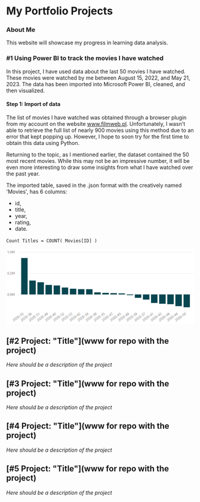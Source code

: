 # My Portfolio Projects

### About Me

This website will showcase my progress in learning data analysis. 

### #1 Using Power BI to track the movies I have watched 
In this project, I have used data about the last 50 movies I have watched. These movies were watched by me between August 15, 2022, and May 21, 2023.
The data has been imported into Microsoft Power BI, cleaned, and then visualized.

#### Step 1: Import of data

The list of movies I have watched was obtained through a browser plugin from my account on the website www.filmweb.pl. Unfortunately, I wasn't able to retrieve the full list of nearly 900 movies using this method due to an error that kept popping up. However, I hope to soon try for the first time to obtain this data using Python.

Returning to the topic, as I mentioned earlier, the dataset contained the 50 most recent movies. While this may not be an impressive number, it will be even more interesting to draw some insights from what I have watched over the past year.

The imported table, saved in the .json format with the creatively named 'Movies', has 6 columns:
- id,
- title,
- year,
- rating,
- date.

`Count Titles = COUNT( Movies[ID] )`


<!--
 but now it is a comment


- [ ] to do -->

![Example image](https://github.com/patidotpy/Portfolio_projects/blob/main/_images/chart.PNG?raw=true)


## [#2 Project: "Title"](www for repo with the project)

*Here should be a description of the project*

## [#3 Project: "Title"](www for repo with the project)

*Here should be a description of the project*

## [#4 Project: "Title"](www for repo with the project)

*Here should be a description of the project*

## [#5 Project: "Title"](www for repo with the project)

*Here should be a description of the project*
